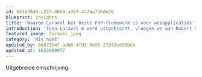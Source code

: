 ```yaml
---
id: 641b7846-c22f-48b9-a387-437da726de20
blueprint: insights
title: 'Waarom Laravel het beste PHP-framework is voor webapplicaties'
introduction: 'Toen Laravel 6 werd uitgebracht, vroegen we aan Robert Verboon en Ruud Schaaphuizen van de Dutch Laravel Foundation wat Laravel uniek maakt en waarom dit framework geschikt is voor complexe webapplicaties.'
featured_image: laravel.jpeg
category: 'Mis niet'
updated_by: 8d873b47-ad86-4fd3-9e95-27842ea80beb
updated_at: 1652880977
---
```

Uitgebreide omschrijving.
